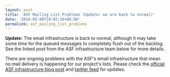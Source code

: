 ```yaml
---
layout: post
title: 'ASF Mailing List Problems (Update: we are back to normal)'
date: '2014-05-08T19:05:39+00:00'
permalink: asf_mailing_list_problems
---
```

<p><strong>Update:</strong> The email infrastructure is back to normal, although it may take some time for the queued messages to completely flush out of the backlog. See the linked post from the ASF infrastructure team below for more details.</p>
<p>There are ongoing problems with the ASF's email infrastructure that mean no mail delivery is happening for our project's lists.  Please check the <a href="https://blogs.apache.org/infra/entry/mail_outage">official ASF infrastructure blog post</a> and <a href="https://twitter.com/infrabot">twitter feed</a> for updates.</p>
